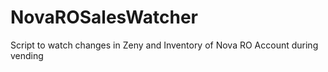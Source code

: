 # NovaROSalesWatcher
 Script to watch changes in Zeny and Inventory of Nova RO Account during vending
